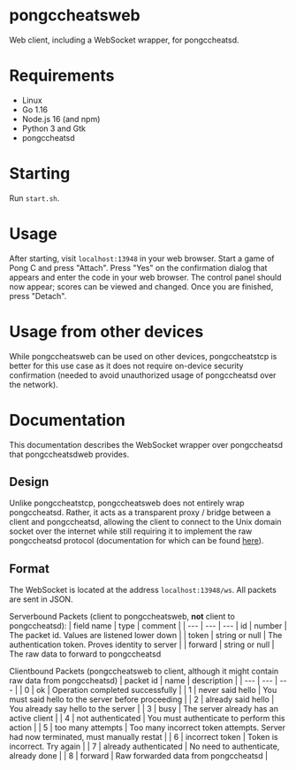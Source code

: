 # pongccheatsweb
Web client, including a WebSocket wrapper, for pongccheatsd.

# Requirements
* Linux
* Go 1.16
* Node.js 16 (and npm)
* Python 3 and Gtk
* pongccheatsd

# Starting
Run `start.sh`.

# Usage
After starting, visit `localhost:13948` in your web browser. Start a game of Pong C and press "Attach". Press "Yes" on the confirmation dialog that appears and enter the code in your web browser. The control panel should now appear; scores can be viewed and changed. Once you are finished, press "Detach".

# Usage from other devices
While pongccheatsweb can be used on other devices, pongccheatstcp is better for this use case as it does not require on-device security confirmation (needed to avoid unauthorized usage of pongccheatsd over the network).

# Documentation
This documentation describes the WebSocket wrapper over pongccheatsd that pongccheatsdweb provides.

## Design
Unlike pongccheatstcp, pongccheatsweb does not entirely wrap pongccheatsd. Rather, it acts as a transparent proxy / bridge between a client and pongccheatsd, allowing the client to connect to the Unix domain socket over the internet while still requiring it to implement the raw pongccheatsd protocol (documentation for which can be found [here](../daemon/README.md#documentation)).

## Format
The WebSocket is located at the address `localhost:13948/ws`. All packets are sent in JSON.

Serverbound Packets (client to pongccheatsweb, **not** client to pongccheatsd):
| field name | type | comment |
| --- | --- | ---
| id | number | The packet id. Values are listened lower down |
| token | string or null | The authentication token. Proves identity to server |
| forward | string or null | The raw data to forward to pongccheatsd

Clientbound Packets (pongccheatsweb to client, although it might contain raw data from pongccheatsd)
| packet id | name | description |
| --- | --- | --- |
| 0 | ok | Operation completed successfully |
| 1 | never said hello | You must said hello to the server before proceeding |
| 2 | already said hello | You already say hello to the server |
| 3 | busy | The server already has an active client |
| 4 | not authenticated | You must authenticate to perform this action |
| 5 | too many attempts | Too many incorrect token attempts. Server had now terminated, must manually restat |
| 6 | incorrect token | Token is incorrect. Try again |
| 7 | already authenticated | No need to authenticate, already done |
| 8 | forward | Raw forwarded data from pongccheatsd |

